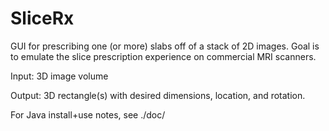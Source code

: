 # SliceRx

GUI for prescribing one (or more) slabs off of a stack of 2D images. Goal is to emulate the slice prescription experience on commercial MRI scanners.

Input: 3D image volume

Output: 3D rectangle(s) with desired dimensions, location, and rotation.

For Java install+use notes, see ./doc/
